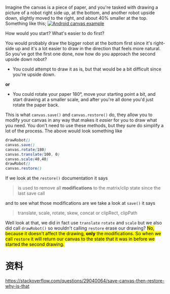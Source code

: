 Imagine the canvas is a piece of paper, and you're tasked with drawing a picture of a robot right side up, at the bottom, and another robot upside down, slightly moved to the right, and about 40% smaller at the top. Something like this; [![Android canvas example](https://i.sstatic.net/5Bg2b.png)](https://i.sstatic.net/5Bg2b.png)

How would you start? What's easier to do first?

You would probably draw the bigger robot at the bottom first since it's right-side up and it's a lot easier to draw in the direction that feels more natural. So you've got the first one done, now how do you approach the second upside down robot?

- You could attempt to draw it as is, but that would be a bit difficult since you're upside down.

**or**

- You could rotate your paper 180°, move your starting point a bit, and start drawing at a smaller scale, and after you're all done you'd just rotate the paper back.

This is what `canvas.save()` and `canvas.restore()` do, they allow you to modify your canvas in any way that makes it *easier* for you to draw what you need. You don't need to use these methods, but they sure do simplify a lot of the process. The above would look something like

```scss
drawRobot()
canvas.save()
canvas.rotate(180)
canvas.translate(100, 0)
canvas.scale(40,40)
drawRobot()
canvas.restore()
```

If we look at the `restore()` documentation it says

> is used to remove all **modifications** to the matrix/clip state since the last save call

and to see what those modifications are we take a look at `save()` it says

> translate, scale, rotate, skew, concat or clipRect, clipPath

Well look at that, we did in fact use `translate` `rotate` and `scale` but we also did call `drawRobot()` so wouldn't calling `restore` erase our drawing? <mark>No, because it doesn't affect the drawing, **only** the modifications. So when we call `restore` it will return our canvas to the state that it was in before we started the second drawing.</mark>

# 资料

https://stackoverflow.com/questions/29040064/save-canvas-then-restore-why-is-that


